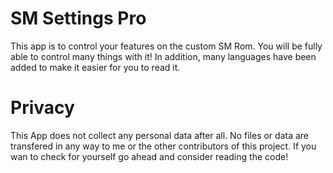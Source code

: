 # SM Settings Pro

This app is to control your features on the custom SM Rom. You will be fully able to control many things with it! In addition, many languages have been added to make it easier for you to read it.

# Privacy

This App does not collect any personal data after all. No files or data are transfered in any way to me or the other contributors of this project. If you wan to check for yourself go ahead and consider reading the code!
